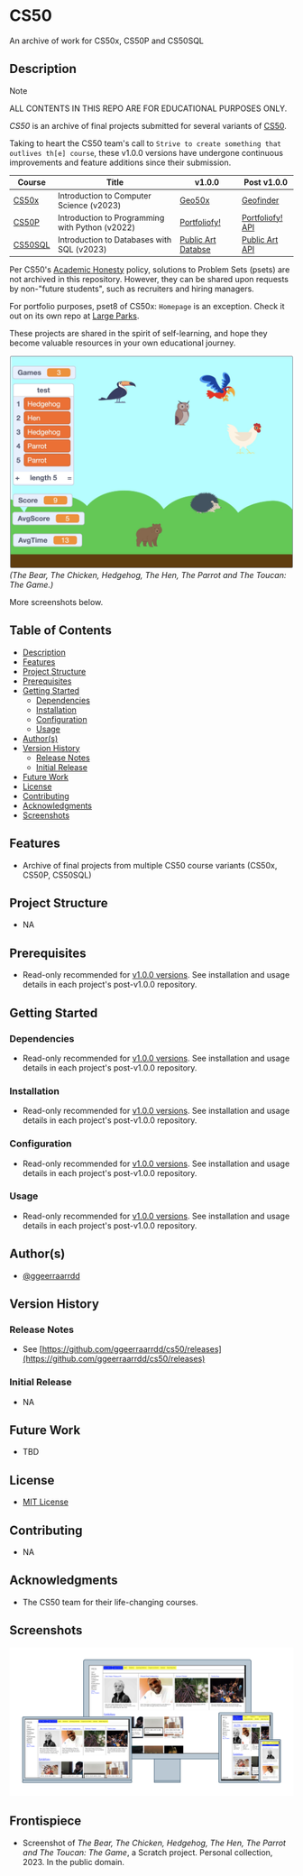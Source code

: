 # CS50

An archive of work for CS50x, CS50P and CS50SQL

## Description

> [!NOTE]
> ALL CONTENTS IN THIS REPO ARE FOR EDUCATIONAL PURPOSES ONLY.

_CS50_ is an archive of final projects submitted for several variants of [CS50](https://en.wikipedia.org/wiki/CS50).

Taking to heart the CS50 team's call to `Strive to create something that outlives th[e] course`, these v1.0.0 versions have undergone continuous improvements and feature additions since their submission.

| Course                                           | Title                                             | v1.0.0                               | Post v1.0.0                                                       |
| ------------------------------------------------ | ------------------------------------------------- | ------------------------------------ | ----------------------------------------------------------------- |
| [CS50x](https://cs50.harvard.edu/x/2023/)        | Introduction to Computer Science (v2023)          | [Geo50x](CS50/CS50x)                 | [Geofinder](https://github.com/ggeerraarrdd/geofinder)            |
| [CS50P](https://cs50.harvard.edu/python/2022/)   | Introduction to Programming with Python (v2022)   | [Portfoliofy!](CS50/CS50P)           | [Portfoliofy! API](https://github.com/ggeerraarrdd/portfoliofy)   |
| [CS50SQL](https://cs50.harvard.edu/sql/2023/)    | Introduction to Databases with SQL (v2023)        | [Public Art Databse](CS50/CS50SQL)   | [Public Art API](https://github.com/ggeerraarrdd/public-art)      |

Per CS50's [Academic Honesty](https://cs50.harvard.edu/x/2023/honesty/) policy, solutions to Problem Sets (psets) are not archived in this repository. However, they can be shared upon requests by non-"future students", such as recruiters and hiring managers.

For portfolio purposes, pset8 of CS50x: `Homepage` is an exception. Check it out on its own repo at [Large Parks](https://github.com/ggeerraarrdd/large-parks).

These projects are shared in the spirit of self-learning, and hope they become valuable resources in your own educational journey.

![The Bear, The Chicken, Hedgehog, The Hen, The Parrot and The Toucan: The Game](/docs/cs50_1.jpg)
_(The Bear, The Chicken, Hedgehog, The Hen, The Parrot and The Toucan: The Game.)_

More screenshots below.

## Table of Contents

* [Description](#description)
* [Features](#features)
* [Project Structure](#project-structure)
* [Prerequisites](#prerequisites)
* [Getting Started](#getting-started)
  * [Dependencies](#dependencies)
  * [Installation](#installation)
  * [Configuration](#configuration)
  * [Usage](#usage)
* [Author(s)](#authors)
* [Version History](#version-history)
  * [Release Notes](#release-notes)
  * [Initial Release](#initial-release)
* [Future Work](#future-work)
* [License](#license)
* [Contributing](#contributing)
* [Acknowledgments](#acknowledgments)
* [Screenshots](#screenshots)

## Features

* Archive of final projects from multiple CS50 course variants (CS50x, CS50P, CS50SQL)

## Project Structure

* NA

## Prerequisites

* Read-only recommended for [v1.0.0 versions](CS50/). See installation and usage details in each project's post-v1.0.0 repository.

## Getting Started

### Dependencies

* Read-only recommended for [v1.0.0 versions](CS50/). See installation and usage details in each project's post-v1.0.0 repository.

### Installation

* Read-only recommended for [v1.0.0 versions](CS50/). See installation and usage details in each project's post-v1.0.0 repository.

### Configuration

* Read-only recommended for [v1.0.0 versions](CS50/). See installation and usage details in each project's post-v1.0.0 repository.

### Usage

* Read-only recommended for [v1.0.0 versions](CS50/). See installation and usage details in each project's post-v1.0.0 repository.

## Author(s)

* [@ggeerraarrdd](https://github.com/ggeerraarrdd/)

## Version History

### Release Notes

* See [https://github.com/ggeerraarrdd/cs50/releases](https://github.com/ggeerraarrdd/cs50/releases)

### Initial Release

* NA

## Future Work

* TBD

## License

* [MIT License](https://github.com/ggeerraarrdd/cs50/blob/main/LICENSE)

## Contributing

* NA

## Acknowledgments

* The CS50 team for their life-changing courses.

## Screenshots

![Portfoliofy!](/CS50/CS50P/images/portfoliofy1.png)

## Frontispiece

* Screenshot of _The Bear, The Chicken, Hedgehog, The Hen, The Parrot and The Toucan: The Game_, a Scratch project. Personal collection, 2023. In the public domain.
